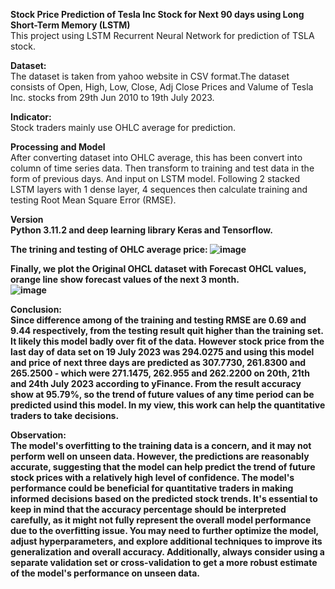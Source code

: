 <b>Stock Price Prediction of Tesla Inc Stock for Next 90 days using Long Short-Term Memory (LSTM)</b><br>
This project using LSTM Recurrent Neural Network for prediction of TSLA stock.

<b>Dataset:</b><br>
The dataset is taken from yahoo website in CSV format.The dataset consists of Open, High, Low, Close, Adj Close Prices and Valume of Tesla Inc. stocks from 29th Jun 2010 to 19th July 2023.<br>

<b>Indicator:</b><br>
Stock traders mainly use OHLC average for prediction.<br>

<b>Processing and Model</b><br>
After converting dataset into OHLC average, this has been convert into column of time series data. Then transform to training and test data in the form of previous days. And  input on LSTM model. Following 2 stacked LSTM layers with 1 dense layer, 4 sequences then calculate training and testing Root Mean Square Error (RMSE).

<b>Version<b><br>
Python 3.11.2 and deep learning library Keras and Tensorflow.<br>

The trining and testing of OHLC average price:
![image](https://github.com/Kanangnut/Stock-predict-with-LSTM-for-next-3-month/assets/130201193/e2690e71-f4d1-450a-87c9-8dbe13f335ee)


Finally, we plot the Original OHCL dataset with Forecast OHCL values, orange line show forecast values of the next 3 month.<br>
![image](https://github.com/Kanangnut/Stock-predict-with-LSTM-for-next-3-month/assets/130201193/24096bb2-d1f8-41cc-a05b-09094b7fd073)

<b>Conclusion:</b><br>
Since difference among of the training and testing RMSE are 0.69 and 9.44 respectively, from the testing result quit higher than the training set. It likely this model badly over fit of the data. However stock price from the last day of data set on 19 July 2023 was 294.0275 and using this model and price of next three days are predicted as 307.7730, 261.8300 and 265.2500 - which were 271.1475, 262.955 and 262.2200 on 20th, 21th and 24th July 2023 according to yFinance. From the result accuracy show at 95.79%, so the trend of future values of any time period can be predicted usind this model. In my view, this work can help the quantitative traders to take decisions.

<b>Observation:</b><br>
The model's overfitting to the training data is a concern, and it may not perform well on unseen data. However, the predictions are reasonably accurate, suggesting that the model can help predict the trend of future stock prices with a relatively high level of confidence. The model's performance could be beneficial for quantitative traders in making informed decisions based on the predicted stock trends. It's essential to keep in mind that the accuracy percentage should be interpreted carefully, as it might not fully represent the overall model performance due to the overfitting issue. You may need to further optimize the model, adjust hyperparameters, and explore additional techniques to improve its generalization and overall accuracy. Additionally, always consider using a separate validation set or cross-validation to get a more robust estimate of the model's performance on unseen data.
